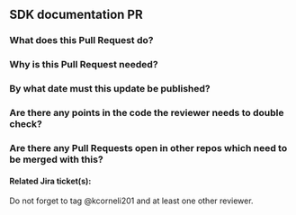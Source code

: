 ## SDK documentation PR

### What does this Pull Request do?

### Why is this Pull Request needed?

### By what date must this update be published?

### Are there any points in the code the reviewer needs to double check?

### Are there any Pull Requests open in other repos which need to be merged with this?

#### Related Jira ticket(s):

Do not forget to tag @kcorneli201 and at least one other reviewer.
